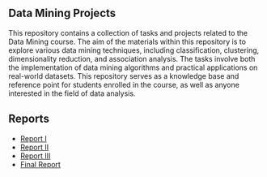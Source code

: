## Data Mining Projects
This repository contains a collection of tasks and projects related to the Data Mining course. The aim of the materials within this repository is to explore various data mining techniques, 
including classification, clustering, dimensionality reduction, and association analysis. The tasks involve both the implementation of data mining algorithms and practical applications on real-world datasets. 
This repository serves as a knowledge base and reference point for students enrolled in the course, as well as anyone interested in the field of data analysis.

## Reports
- [Report I](https://github.com/user-attachments/files/19272296/ha1_katarzyna_michalska.pdf)
- [Report II](https://github.com/user-attachments/files/19272299/ha2_katarzyna_michalska.pdf)
- [Report III](https://github.com/user-attachments/files/19272300/ha3_katarzyna_michalska.pdf)
- [Final Report](https://github.com/user-attachments/files/19272315/ONLINE_final_project_katarzyna_michalska.2.pdf)


